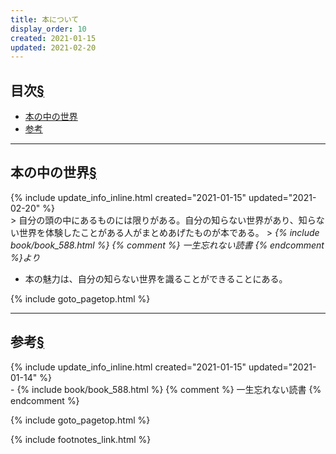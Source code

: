 ```yaml
---
title: 本について
display_order: 10
created: 2021-01-15
updated: 2021-02-20
---
```


## <a name="index">目次</a><a href="#目次">§</a>

<ul id="index_ul">
<li><a href="#world-in-the-book">本の中の世界</a></li>
<li><a href="#reference">参考</a></li>
</ul>

* * *
## <a name="world-in-the-book">本の中の世界</a><a href="#world-in-the-book">§</a>
<div class="chapter-updated">{% include update_info_inline.html created="2021-01-15" updated="2021-02-20" %}</div>
> 自分の頭の中にあるものには限りがある。自分の知らない世界があり、知らない世界を体験したことがある人がまとめあげたものが本である。
> <cite>{% include book/book_588.html %} {% comment %} 一生忘れない読書 {% endcomment %}より</cite>

- 本の魅力は、自分の知らない世界を識ることができることにある。

{% include goto_pagetop.html %}

* * *
## <a name="reference">参考</a><a href="#reference">§</a>
<div class="chapter-updated">{% include update_info_inline.html created="2021-01-15" updated="2021-01-14" %}</div>
- {% include book/book_588.html %} {% comment %} 一生忘れない読書 {% endcomment %}

{% include goto_pagetop.html %}

{% include footnotes_link.html %}
